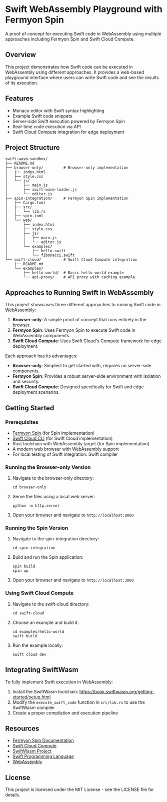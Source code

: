 # Swift WebAssembly Playground with Fermyon Spin

A proof of concept for executing Swift code in WebAssembly using multiple approaches including Fermyon Spin and Swift Cloud Compute.

## Overview

This project demonstrates how Swift code can be executed in WebAssembly using different approaches. It provides a web-based playground interface where users can write Swift code and see the results of its execution.

## Features

- Monaco editor with Swift syntax highlighting
- Example Swift code snippets
- Server-side Swift execution powered by Fermyon Spin
- Real-time code execution via API
- Swift Cloud Compute integration for edge deployment

## Project Structure

```
swift-wasm-sandbox/
├── README.md
├── browser-only/         # Browser-only implementation
│   ├── index.html
│   ├── style.css
│   └── js/
│       ├── main.js
│       ├── swift-wasm-loader.js
│       └── editor.js
├── spin-integration/     # Fermyon Spin implementation
│   ├── Cargo.toml
│   ├── src/
│   │   └── lib.rs
│   ├── spin.toml
│   └── web/
│       ├── index.html
│       ├── style.css
│       ├── js/
│       │   ├── main.js
│       │   └── editor.js
│       └── examples/
│           ├── hello.swift
│           └── fibonacci.swift
└── swift-cloud/          # Swift Cloud Compute integration
    ├── README.md
    └── examples/
        ├── hello-world/  # Basic hello world example
        └── api-proxy/    # API proxy with caching example
```

## Approaches to Running Swift in WebAssembly

This project showcases three different approaches to running Swift code in WebAssembly:

1. **Browser-only**: A simple proof of concept that runs entirely in the browser.
2. **Fermyon Spin**: Uses Fermyon Spin to execute Swift code in WebAssembly components.
3. **Swift Cloud Compute**: Uses Swift Cloud's Compute framework for edge deployment.

Each approach has its advantages:

- **Browser-only**: Simplest to get started with, requires no server-side components.
- **Fermyon Spin**: Provides a robust server-side environment with isolation and security.
- **Swift Cloud Compute**: Designed specifically for Swift and edge deployment scenarios.

## Getting Started

### Prerequisites

- [Fermyon Spin](https://developer.fermyon.com/spin/v3/install) (for Spin implementation)
- [Swift Cloud CLI](https://github.com/swift-cloud/cli) (for Swift Cloud implementation)
- Rust toolchain with WebAssembly target (for Spin implementation)
- A modern web browser with WebAssembly support
- For local testing of Swift integration: Swift compiler

### Running the Browser-only Version

1. Navigate to the browser-only directory:
   ```
   cd browser-only
   ```

2. Serve the files using a local web server:
   ```
   python -m http.server
   ```
   
3. Open your browser and navigate to `http://localhost:8000`

### Running the Spin Version

1. Navigate to the spin-integration directory:
   ```
   cd spin-integration
   ```

2. Build and run the Spin application:
   ```
   spin build
   spin up
   ```
   
3. Open your browser and navigate to `http://localhost:3000`

### Using Swift Cloud Compute

1. Navigate to the swift-cloud directory:
   ```
   cd swift-cloud
   ```

2. Choose an example and build it:
   ```
   cd examples/hello-world
   swift build
   ```

3. Run the example locally:
   ```
   swift cloud dev
   ```

## Integrating SwiftWasm

To fully implement Swift execution in WebAssembly:

1. Install the SwiftWasm toolchain: https://book.swiftwasm.org/getting-started/setup.html
2. Modify the `execute_swift_code` function in `src/lib.rs` to use the SwiftWasm compiler
3. Create a proper compilation and execution pipeline

## Resources

- [Fermyon Spin Documentation](https://developer.fermyon.com/spin/v3/)
- [Swift Cloud Compute](https://github.com/swift-cloud/Compute)
- [SwiftWasm Project](https://swiftwasm.org/)
- [Swift Programming Language](https://swift.org/)
- [WebAssembly](https://webassembly.org/)

## License

This project is licensed under the MIT License - see the LICENSE file for details.